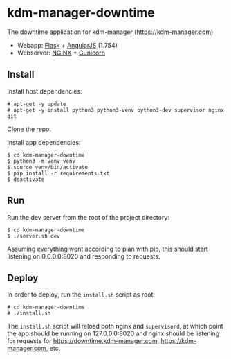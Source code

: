 # kdm-manager-downtime
The downtime application for kdm-manager (https://kdm-manager.com)

* Webapp: [Flask](http://flask.pocoo.org/) + [AngularJS](https://angularjs.org/) (1.754)
* Webserver: [NGINX](https://www.nginx.com/) + [Gunicorn](http://gunicorn.org/)


## Install

Install host dependencies:

    # apt-get -y update
    # apt-get -y install python3 python3-venv python3-dev supervisor nginx git

Clone the repo.

Install app dependencies:

    $ cd kdm-manager-downtime
    $ python3 -m venv venv
    $ source venv/bin/activate
    $ pip install -r requirements.txt
    $ deactivate


## Run

Run the dev server from the root of the project directory:

    $ cd kdm-manager-downtime
    $ ./server.sh dev

Assuming everything went according to plan with pip, this should start listening
on 0.0.0.0:8020 and responding to requests.


## Deploy

In order to deploy, run the `install.sh` script as root:

    # cd kdm-manager-downtime
    # ./install.sh

The `install.sh` script will reload both nginx and `supervisord`, at which point
the app should be running on 127.0.0.0:8020 and nginx should be listening for
requests for https://downtime.kdm-manager.com, https://kdm-manager.com, etc.

